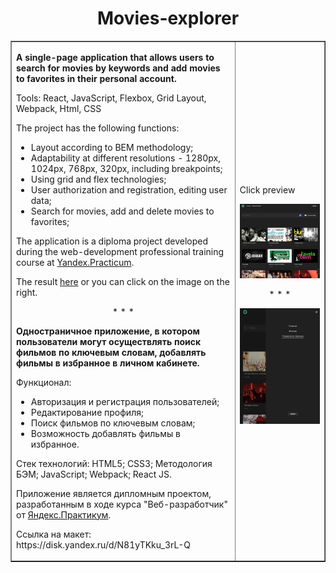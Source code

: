 <h1 align="center">Movies-explorer</h1>

<table border="1">

 <tr>
    <td>
      <p><strong>A single-page application that allows users to search for movies by keywords and add movies to favorites in their personal account.</strong></p>
      <p>Tools: React, JavaScript, Flexbox, Grid Layout, Webpack, Html, CSS</p>
      <p>The project has the following functions: </p>
      <ul>
        <li>Layout according to BEM methodology;</li>
        <li>Adaptability at different resolutions - 1280px, 1024px, 768px, 320px, including breakpoints;</li>
        <li>Using grid and flex technologies;</li>
        <li>User authorization and registration, editing user data;</li>
        <li>Search for movies, add and delete movies to favorites;</li>        
      </ul>
      <p>The application is a diploma project developed during the web-development professional training course at <a href="https://practicum.yandex.ru/web/" target="_blank">Yandex.Practicum</a>.</p>
      <p>The result <a href="https://diplomov.nomoreparties.sbs/" target="_blank">here</a> or you can click on the image on the right.</p>
      <p align="center">* * *</p>
      <p><strong>Одностраничное приложение, в котором пользователи могут осуществлять поиск фильмов по ключевым словам, добавлять фильмы в избранное в личном кабинете.</strong></p>
      <p>Функционал:</p>
      <ul>
        <li>Авторизация и регистрация пользователей;</li>
        <li>Редактирование профиля;</li>
        <li>Поиск фильмов по ключевым словам;</li>
        <li>Возможность добавлять фильмы в избранное.</li>        
      </ul>
      <p>Стек технологий: HTML5; CSS3; Методология БЭМ; JavaScript; Webpack; React JS.</p>
      <p>Приложение является дипломным проектом, разработанным в ходе курса "Веб-разработчик" от <a href="https://practicum.yandex.ru/web/" target="_blank">Яндекс.Практикум</a>.</p>
      <p>Ссылка на макет: https://disk.yandex.ru/d/N81yTKku_3rL-Q</p>  
    </td>
    <td>
      <p>Click preview</p>
      <a href="https://diplomov.nomoreparties.sbs/"><img src="./src/images/RMimage.JPG" alt="Movies-explorer preview"/></a>
      <p align="center">* * *</p>
      <a href="https://diplomov.nomoreparties.sbs/"><img src="./src/images/RMimage_2.JPG" alt="Movies-explorer preview"/></a>
    </td>
  </tr>

  </table>
